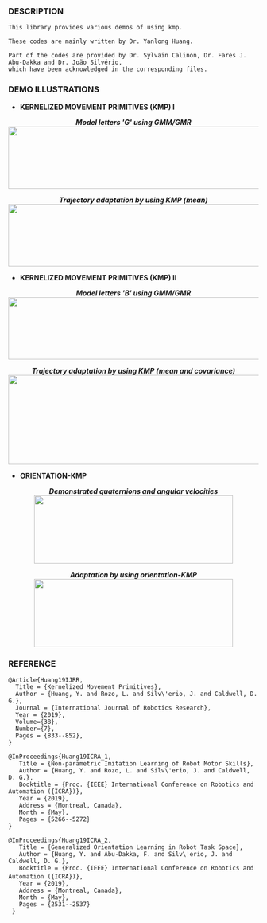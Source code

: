 ### DESCRIPTION
```
This library provides various demos of using kmp.

These codes are mainly written by Dr. Yanlong Huang.

Part of the codes are provided by Dr. Sylvain Calinon, Dr. Fares J. Abu-Dakka and Dr. João Silvério,
which have been acknowledged in the corresponding files.
```

### DEMO ILLUSTRATIONS

 * <b>KERNELIZED MOVEMENT PRIMITIVES (KMP) I </b> 
<p align="center">
  <b><i>Model letters 'G' using GMM/GMR</i></b> <br>
  <img width="600" height="125"  src="https://github.com/yanlongtu/robInfLib/blob/master/images/modelLetterG.png">
</p>

<p align="center">
  <b><i>Trajectory adaptation by using KMP (mean)</i></b> <br>
  <img width="720" height="125"  src="https://github.com/yanlongtu/robInfLib/blob/master/images/kmp_adaptationG.png">
</p>

 * <b>KERNELIZED MOVEMENT PRIMITIVES (KMP) II </b> 
<p align="center">
  <b><i>Model letters 'B' using GMM/GMR</i></b> <br>
  <img width="600" height="125"  src="https://github.com/yanlongtu/robInfLib/blob/master/images/modelLetterB.png">
</p>

<p align="center">
  <b><i>Trajectory adaptation by using KMP (mean and covariance)</i></b> <br>
  <img width="720" height="180"  src="https://github.com/yanlongtu/robInfLib/blob/master/images/kmp_adaptationB.png">
</p>

 * <b>ORIENTATION-KMP</b>
<p align="center">
  <b><i>Demonstrated quaternions and angular velocities</i></b> <br>
  <img width="400" height="137" src="https://github.com/yanlongtu/robInfLib/blob/master/images/orientation_kmp_data.png">
</p>
<p align="center">
  <b><i>Adaptation by using orientation-KMP</i></b> <br>
  <img width="400" height="137" src="https://github.com/yanlongtu/robInfLib/blob/master/images/orientation_kmp_ada.png">
</p>



### REFERENCE

```
@Article{Huang19IJRR,
  Title = {Kernelized Movement Primitives},
  Author = {Huang, Y. and Rozo, L. and Silv\'erio, J. and Caldwell, D. G.},
  Journal = {International Journal of Robotics Research},
  Year = {2019},
  Volume={38},
  Number={7},
  Pages = {833--852},
}

@InProceedings{Huang19ICRA_1,
   Title = {Non-parametric Imitation Learning of Robot Motor Skills},
   Author = {Huang, Y. and Rozo, L. and Silv\'erio, J. and Caldwell, D. G.},
   Booktitle = {Proc. {IEEE} International Conference on Robotics and Automation ({ICRA})},
   Year = {2019},
   Address = {Montreal, Canada},
   Month = {May},
   Pages = {5266--5272}
}

@InProceedings{Huang19ICRA_2,
   Title = {Generalized Orientation Learning in Robot Task Space},
   Author = {Huang, Y. and Abu-Dakka, F. and Silv\'erio, J. and Caldwell, D. G.},
   Booktitle = {Proc. {IEEE} International Conference on Robotics and Automation ({ICRA})},　　　　
   Year = {2019},
   Address = {Montreal, Canada},
   Month = {May},
   Pages = {2531--2537}
 }

```

